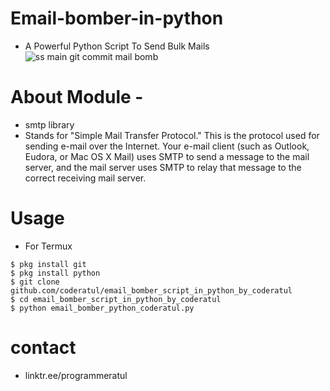 # Email-bomber-in-python
- A Powerful Python Script To Send Bulk Mails
![ss main git commit mail bomb](https://user-images.githubusercontent.com/72141859/116877627-308b5000-abec-11eb-9595-a1c8d6ee4b0f.png)
# About Module -
- smtp library 
- Stands for "Simple Mail Transfer Protocol." This is the protocol used for sending e-mail over the Internet. Your e-mail client (such as Outlook, Eudora, or Mac OS X Mail) uses SMTP to send a message to the mail server, and the mail server uses SMTP to relay that message to the correct receiving mail server.
# Usage
- For Termux
```
$ pkg install git
$ pkg install python
$ git clone github.com/coderatul/email_bomber_script_in_python_by_coderatul
$ cd email_bomber_script_in_python_by_coderatul
$ python email_bomber_python_coderatul.py
```
# contact
- linktr.ee/programmeratul
